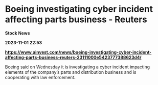 # Boeing investigating cyber incident affecting parts business - Reuters
**Stock News**

**2023-11-01 22:53**

**https://www.ainvest.com/news/boeing-investigating-cyber-incident-affecting-parts-business-reuters-23111000e5423777388623d4/**

Boeing said on Wednesday it is investigating a cyber incident impacting elements of the company’s parts and distribution business and is cooperating with law enforcement.